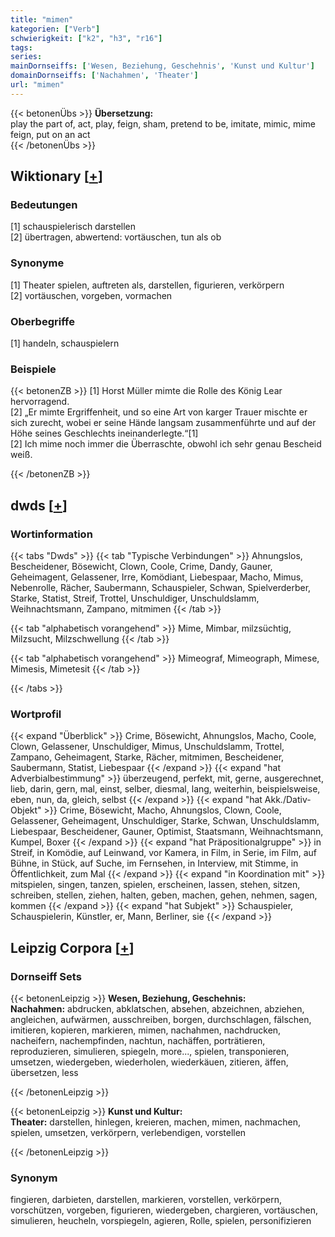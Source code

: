 ```yaml
---
title: "mimen"
kategorien: ["Verb"]
schwierigkeit: ["k2", "h3", "r16"]
tags:
series:
mainDornseiffs: ['Wesen, Beziehung, Geschehnis', 'Kunst und Kultur']
domainDornseiffs: ['Nachahmen', 'Theater']
url: "mimen"
---
```


{{< betonenÜbs >}}
**Übersetzung:**  
play the part of, act, play, feign, sham, pretend to be, imitate, mimic, mime  
feign, put on an act  
{{< /betonenÜbs >}}

## Wiktionary [[+](https://de.wiktionary.org/wiki/mimen)]

### Bedeutungen
[1] schauspielerisch darstellen  
[2] übertragen, abwertend: vortäuschen, tun als ob  

### Synonyme
[1] Theater spielen, auftreten als, darstellen, figurieren, verkörpern  
[2] vortäuschen, vorgeben, vormachen  

### Oberbegriffe
[1] handeln, schauspielern  

### Beispiele
{{< betonenZB >}}
[1] Horst Müller mimte die Rolle des König Lear hervorragend.  
[2] „Er mimte Ergriffenheit, und so eine Art von karger Trauer mischte er sich zurecht, wobei er seine Hände langsam zusammenführte und auf der Höhe seines Geschlechts ineinanderlegte.“[1]  
[2] Ich mime noch immer die Überraschte, obwohl ich sehr genau Bescheid weiß.  

{{< /betonenZB >}}


## dwds [[+](https://www.dwds.de/wb/mimen)]

### Wortinformation
{{< tabs "Dwds" >}}
{{< tab "Typische Verbindungen" >}}
Ahnungslos, Bescheidener, Bösewicht, Clown, Coole, Crime, Dandy, Gauner, Geheimagent, Gelassener, Irre, Komödiant, Liebespaar, Macho, Mimus, Nebenrolle, Rächer, Saubermann, Schauspieler, Schwan, Spielverderber, Starke, Statist, Streif, Trottel, Unschuldiger, Unschuldslamm, Weihnachtsmann, Zampano, mitmimen
{{< /tab >}}

{{< tab "alphabetisch vorangehend" >}}
Mime, Mimbar, milzsüchtig, Milzsucht, Milzschwellung
{{< /tab >}}

{{< tab "alphabetisch vorangehend" >}}
Mimeograf, Mimeograph, Mimese, Mimesis, Mimetesit
{{< /tab >}}

{{< /tabs >}}

### Wortprofil
{{< expand "Überblick" >}} Crime, Bösewicht, Ahnungslos, Macho, Coole, Clown, Gelassener, Unschuldiger, Mimus, Unschuldslamm, Trottel, Zampano, Geheimagent, Starke, Rächer, mitmimen, Bescheidener, Saubermann, Statist, Liebespaar {{< /expand >}}
{{< expand "hat Adverbialbestimmung" >}} überzeugend, perfekt, mit, gerne, ausgerechnet, lieb, darin, gern, mal, einst, selber, diesmal, lang, weiterhin, beispielsweise, eben, nun, da, gleich, selbst {{< /expand >}}
{{< expand "hat Akk./Dativ-Objekt" >}} Crime, Bösewicht, Macho, Ahnungslos, Clown, Coole, Gelassener, Geheimagent, Unschuldiger, Starke, Schwan, Unschuldslamm, Liebespaar, Bescheidener, Gauner, Optimist, Staatsmann, Weihnachtsmann, Kumpel, Boxer {{< /expand >}}
{{< expand "hat Präpositionalgruppe" >}} in Streif, in Komödie, auf Leinwand, vor Kamera, in Film, in Serie, im Film, auf Bühne, in Stück, auf Suche, im Fernsehen, in Interview, mit Stimme, in Öffentlichkeit, zum Mal {{< /expand >}}
{{< expand "in Koordination mit" >}} mitspielen, singen, tanzen, spielen, erscheinen, lassen, stehen, sitzen, schreiben, stellen, ziehen, halten, geben, machen, gehen, nehmen, sagen, kommen {{< /expand >}}
{{< expand "hat Subjekt" >}} Schauspieler, Schauspielerin, Künstler, er, Mann, Berliner, sie {{< /expand >}}

## Leipzig Corpora [[+](https://corpora.uni-leipzig.de/en/res?word=mimen&corpusId=deu_newscrawl-public_2018)]

### Dornseiff Sets
{{< betonenLeipzig >}}
**Wesen, Beziehung, Geschehnis:**  
**Nachahmen:** abdrucken, abklatschen, absehen, abzeichnen, abziehen, angleichen, aufwärmen, ausschreiben, borgen, durchschlagen, fälschen, imitieren, kopieren, markieren, mimen, nachahmen, nachdrucken, nacheifern, nachempfinden, nachtun, nachäffen, porträtieren, reproduzieren, simulieren, spiegeln, more..., spielen, transponieren, umsetzen, wiedergeben, wiederholen, wiederkäuen, zitieren, äffen, übersetzen, less  

{{< /betonenLeipzig >}}


{{< betonenLeipzig >}}
**Kunst und Kultur:**  
**Theater:** darstellen, hinlegen, kreieren, machen, mimen, nachmachen, spielen, umsetzen, verkörpern, verlebendigen, vorstellen  

{{< /betonenLeipzig >}}

### Synonym
fingieren, darbieten, darstellen, markieren, vorstellen, verkörpern, vorschützen, vorgeben, figurieren, wiedergeben, chargieren, vortäuschen, simulieren, heucheln, vorspiegeln, agieren, Rolle, spielen, personifizieren


